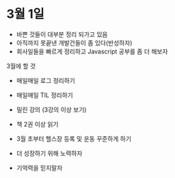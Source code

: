 # 3월 1일
- 바쁜 것들이 대부분 정리 되가고 있음
- 아직까지 못끝낸 개발건들이 좀 있다(반성하자)
- 회사일들을 빠르게 정리하고 Javascript 공부를 좀 더 해보자

3월에 할 것
- 매일매일 로그 정리하기
- 매일매일 TIL 정리하기
- 밀린 강의 (3강의 이상 보기)
- 책 2권 이상 읽기
- 3월 초부터 헬스장 등록 및 운동 꾸준하게 하기

- 더 성장하기 위해 노력하자
- 기억력을 믿지말자